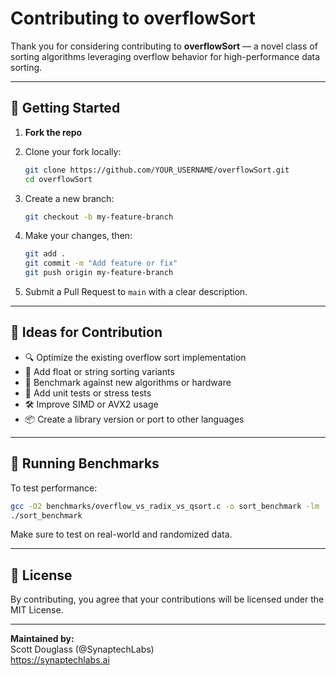 # Contributing to overflowSort

Thank you for considering contributing to **overflowSort** — a novel class of sorting algorithms leveraging overflow behavior for high-performance data sorting.

---

## 🚀 Getting Started

1. **Fork the repo**
2. Clone your fork locally:
   ```bash
   git clone https://github.com/YOUR_USERNAME/overflowSort.git
   cd overflowSort
   ```

3. Create a new branch:
   ```bash
   git checkout -b my-feature-branch
   ```

4. Make your changes, then:
   ```bash
   git add .
   git commit -m "Add feature or fix"
   git push origin my-feature-branch
   ```

5. Submit a Pull Request to `main` with a clear description.

---

## 🧠 Ideas for Contribution

- 🔍 Optimize the existing overflow sort implementation
- 🧮 Add float or string sorting variants
- 🚀 Benchmark against new algorithms or hardware
- 🧪 Add unit tests or stress tests
- 🛠 Improve SIMD or AVX2 usage
- 📦 Create a library version or port to other languages

---

## 🧪 Running Benchmarks

To test performance:

```bash
gcc -O2 benchmarks/overflow_vs_radix_vs_qsort.c -o sort_benchmark -lm
./sort_benchmark
```

Make sure to test on real-world and randomized data.

---

## 📃 License

By contributing, you agree that your contributions will be licensed under the MIT License.

---

**Maintained by:**  
Scott Douglass (@SynaptechLabs)  
https://synaptechlabs.ai